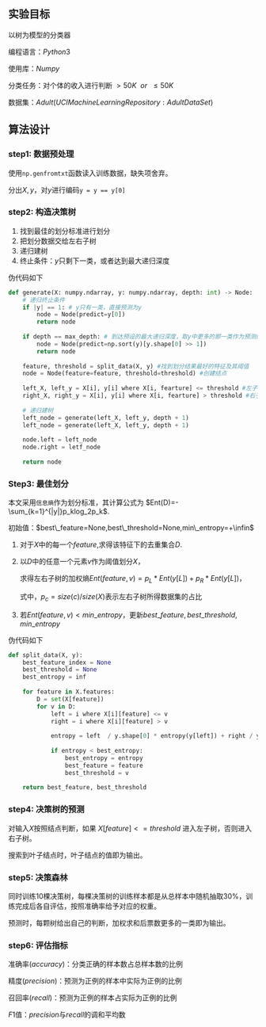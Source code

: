 ## 实验目标

以树为模型的分类器

编程语言：$Python3$

使用库：$Numpy$

分类任务：对个体的收入进行判断 $>50K~~ or~~ \le 50K$

数据集：$Adult (UCI Machine Learning Repository: Adult Data Set)$

## 算法设计

### step1: 数据预处理

使用``np.genfromtxt``函数读入训练数据，缺失项舍弃。

分出$X,y$，对$y$进行编码``y = y == y[0]​``


### step2: 构造决策树

1. 找到最佳的划分标准进行划分
2. 把划分数据交给左右子树
3. 递归建树
4. 终止条件：$y$只剩下一类，或者达到最大递归深度

伪代码如下

```python
def generate(X: numpy.ndarray, y: numpy.ndarray, depth: int) -> Node:
    # 递归终止条件
    if |y| == 1: # y只有一类，直接预测为y
    	node = Node(predict=y[0])
        return node
    
    if depth == max_depth: # 到达预设的最大递归深度，取y中更多的那一类作为预测结果
        node = Node(predict=np.sort(y)[y.shape[0] >> 1])
    	return node
    
    feature, threshold = split_data(X, y) #找到划分结果最好的特征及其阈值
    node = Node(feature=feature, threshold=threshold) #创建结点
    
    left_X, left_y = X[i], y[i] where X[i, fearture] <= threshold #左子树的数据
    right_X, right_y = X[i], y[i] where X[i, fearture] > threshold #右子树的数据
    
    # 递归建树
    left_node = generate(left_X, left_y, depth + 1)
    left_node = generate(left_X, left_y, depth + 1)
    
    node.left = left_node
    node.right = letf_node
    
    return node
```

### Step3: 最佳划分

本文采用``信息熵``作为划分标准，其计算公式为   $Ent(D)=-\sum_{k=1}^{|y|}p_klog_2p_k$.

初始值：$best\_feature=None,best\_threshold=None,min\_entropy=+\infin$

1. 对于$X$中的每一个$feature$,求得该特征下的去重集合$D$.

2. 以$D$中的任意一个元素$v$作为阈值划分$X$，

   求得左右子树的加权熵$Ent(feature,v)=p_{L}*Ent(y[L])+p_R*Ent(y[L])$，

   式中，$p_c=size(c)/size(X)$表示左右子树所得数据集的占比

3. 若$Ent(feature,v)<min\_entropy$，更新$best\_feature,best\_threshold,min\_entropy$

伪代码如下

```python
def split_data(X, y):
    best_feature_index = None
    best_threshold = None
    best_entropy = inf
    
    for feature in X.features:
        D = set(X[feature])
        for v in D:
            left = i where X[i][feature] <= v
            right = i where X[i][feature] > v
            
            entropy = left  / y.shape[0] * entropy(y[left]) + right / y.shape[0] * entropy(y[right])
            
            if entropy < best_entropy:
                best_entropy = entropy
                best_feature = feature
                best_threshold = v
    
    return best_feature, best_threshold
```

### step4: 决策树的预测

对输入$X$按照结点判断，如果  $X[feature]<=threshold$  进入左子树，否则进入右子树。

搜索到叶子结点时，叶子结点的值即为输出。

### step5: 决策森林

同时训练$10$棵决策树，每棵决策树的训练样本都是从总样本中随机抽取$30\%$，训练完成后各自评估，按照准确率给予对应的权重。

预测时，每颗树给出自己的判断，加权求和后票数更多的一类即为输出。

### step6: 评估指标

准确率($accuracy$)：分类正确的样本数占总样本数的比例

精度($precision$)：预测为正例的样本中实际为正例的比例

召回率($recall$)：预测为正例的样本占实际为正例的比例

$F1$值：$precision$与$recall$的调和平均数
